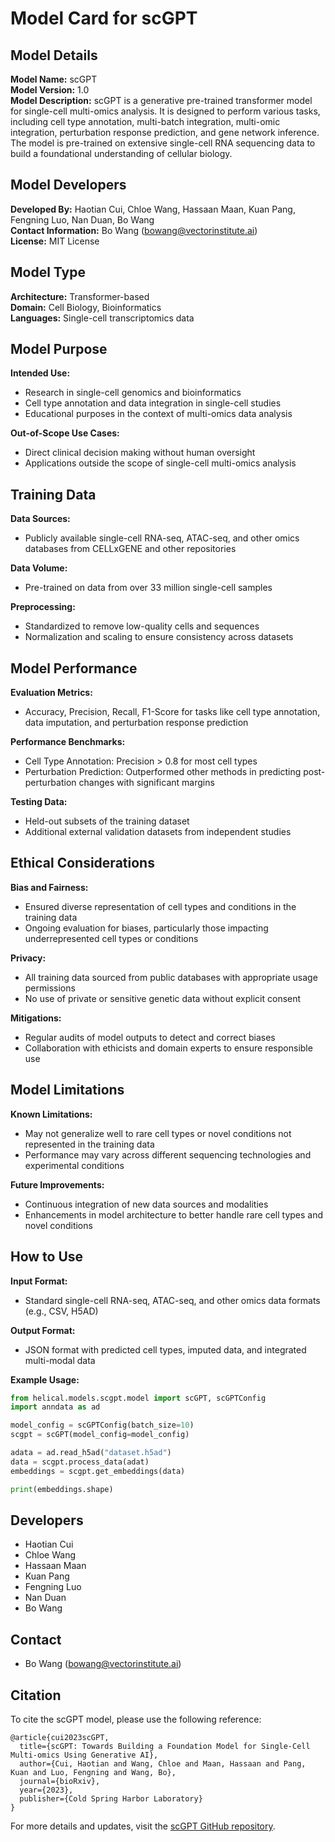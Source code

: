 # Model Card for scGPT

## Model Details

**Model Name:** scGPT  
**Model Version:** 1.0  
**Model Description:** scGPT is a generative pre-trained transformer model for single-cell multi-omics analysis. It is designed to perform various tasks, including cell type annotation, multi-batch integration, multi-omic integration, perturbation response prediction, and gene network inference. The model is pre-trained on extensive single-cell RNA sequencing data to build a foundational understanding of cellular biology.

## Model Developers

**Developed By:** Haotian Cui, Chloe Wang, Hassaan Maan, Kuan Pang, Fengning Luo, Nan Duan, Bo Wang  
**Contact Information:** Bo Wang (bowang@vectorinstitute.ai)  
**License:** MIT License

## Model Type

**Architecture:** Transformer-based  
**Domain:** Cell Biology, Bioinformatics  
**Languages:** Single-cell transcriptomics data

## Model Purpose

**Intended Use:**  
- Research in single-cell genomics and bioinformatics
- Cell type annotation and data integration in single-cell studies
- Educational purposes in the context of multi-omics data analysis

**Out-of-Scope Use Cases:**  
- Direct clinical decision making without human oversight
- Applications outside the scope of single-cell multi-omics analysis

## Training Data

**Data Sources:**  
- Publicly available single-cell RNA-seq, ATAC-seq, and other omics databases from CELLxGENE and other repositories

**Data Volume:**  
- Pre-trained on data from over 33 million single-cell samples

**Preprocessing:**  
- Standardized to remove low-quality cells and sequences
- Normalization and scaling to ensure consistency across datasets

## Model Performance

**Evaluation Metrics:**  
- Accuracy, Precision, Recall, F1-Score for tasks like cell type annotation, data imputation, and perturbation response prediction

**Performance Benchmarks:**  
- Cell Type Annotation: Precision > 0.8 for most cell types
- Perturbation Prediction: Outperformed other methods in predicting post-perturbation changes with significant margins

**Testing Data:**  
- Held-out subsets of the training dataset
- Additional external validation datasets from independent studies

## Ethical Considerations

**Bias and Fairness:**  
- Ensured diverse representation of cell types and conditions in the training data
- Ongoing evaluation for biases, particularly those impacting underrepresented cell types or conditions

**Privacy:**  
- All training data sourced from public databases with appropriate usage permissions
- No use of private or sensitive genetic data without explicit consent

**Mitigations:**  
- Regular audits of model outputs to detect and correct biases
- Collaboration with ethicists and domain experts to ensure responsible use

## Model Limitations

**Known Limitations:**  
- May not generalize well to rare cell types or novel conditions not represented in the training data
- Performance may vary across different sequencing technologies and experimental conditions

**Future Improvements:**  
- Continuous integration of new data sources and modalities
- Enhancements in model architecture to better handle rare cell types and novel conditions

## How to Use

**Input Format:**  
- Standard single-cell RNA-seq, ATAC-seq, and other omics data formats (e.g., CSV, H5AD)

**Output Format:**  
- JSON format with predicted cell types, imputed data, and integrated multi-modal data

**Example Usage:**
```python
from helical.models.scgpt.model import scGPT, scGPTConfig
import anndata as ad

model_config = scGPTConfig(batch_size=10)
scgpt = scGPT(model_config=model_config)

adata = ad.read_h5ad("dataset.h5ad")
data = scgpt.process_data(adat)
embeddings = scgpt.get_embeddings(data)

print(embeddings.shape)
```

## Developers

- Haotian Cui
- Chloe Wang
- Hassaan Maan
- Kuan Pang
- Fengning Luo
- Nan Duan
- Bo Wang

## Contact

- Bo Wang (bowang@vectorinstitute.ai)

## Citation

To cite the scGPT model, please use the following reference:
```
@article{cui2023scGPT,
  title={scGPT: Towards Building a Foundation Model for Single-Cell Multi-omics Using Generative AI},
  author={Cui, Haotian and Wang, Chloe and Maan, Hassaan and Pang, Kuan and Luo, Fengning and Wang, Bo},
  journal={bioRxiv},
  year={2023},
  publisher={Cold Spring Harbor Laboratory}
}
```

For more details and updates, visit the [scGPT GitHub repository](https://github.com/bowang-lab/scGPT).